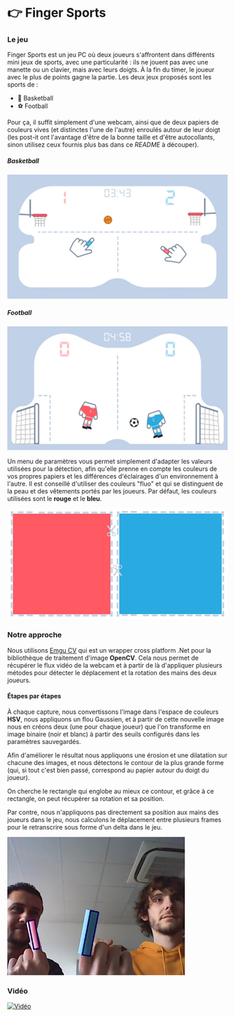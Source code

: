 # 👉 Finger Sports

### Le jeu

Finger Sports est un jeu PC où deux joueurs s'affrontent dans différents mini jeux de sports, avec une particularité : ils ne jouent pas avec une manette ou un clavier, mais avec leurs doigts. À la fin du timer, le joueur avec le plus de points gagne la partie. Les deux jeux proposés sont les sports de :

* 🏀 Basketball
* ⚽ Football

Pour ça, il suffit simplement d'une webcam, ainsi que de deux papiers de couleurs vives (et distinctes l'une de l'autre) enroulés autour de leur doigt (les post-it ont l'avantage d'être de la bonne taille et d'être autocollants, sinon utilisez ceux fournis plus bas dans ce *README* à découper).

##### Basketball

![Basketball](/Images/Basketball.jpg)

##### Football

![Football](/Images/Football.jpg)

Un menu de paramètres vous permet simplement d'adapter les valeurs utilisées pour la détection, afin qu'elle prenne en compte les couleurs de vos propres papiers et les différences d'éclairages d'un environnement à l'autre. Il est conseillé d'utiliser des couleurs "fluo" et qui se distinguent de la peau et des vêtements portés par les joueurs. Par défaut, les couleurs utilisées sont le **rouge** et le **bleu**.

![Papiers](/Images/Papiers.jpg)

### Notre approche

Nous utilisons [Emgu CV](http://www.emgu.com/wiki/index.php/Main_Page) qui est un wrapper cross platform .Net pour la bibliothèque de traitement d'image **OpenCV**. Cela nous permet de récupérer le flux vidéo de la webcam et à partir de là d'appliquer plusieurs métodes pour détecter le déplacement et la rotation des mains des deux joueurs.

#### Étapes par étapes

À chaque capture, nous convertissons l'image dans l'espace de couleurs **HSV**, nous appliquons un flou Gaussien, et à partir de cette nouvelle image nous en créons deux (une pour chaque joueur) que l'on transforme en image binaire (noir et blanc) à partir des seuils configurés dans les paramètres sauvegardés.

Afin d'améliorer le résultat nous appliquons une érosion et une dilatation sur chacune des images, et nous détectons le contour de la plus grande forme (qui, si tout c'est bien passé, correspond au papier autour du doigt du joueur).

On cherche le rectangle qui englobe au mieux ce contour, et grâce à ce rectangle, on peut récupérer sa rotation et sa position.

Par contre, nous n'appliquons pas directement sa position aux mains des joueurs dans le jeu, nous calculons le déplacement entre plusieurs frames pour le retranscrire sous forme d'un delta dans le jeu.

![Détection](/Images/Detection.jpg)

### Vidéo

[![Vidéo](https://img.youtube.com/vi/ScMzIvxBSi4/0.jpg)](https://www.youtube.com/watch?v=ScMzIvxBSi4)
